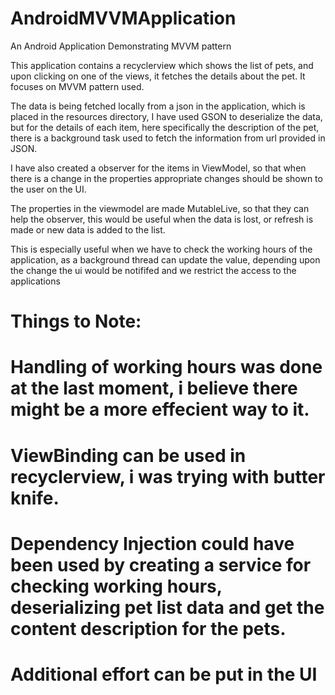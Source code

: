 # AndroidMVVMApplication
An Android Application Demonstrating MVVM pattern

This application contains a recyclerview which shows the list of pets, and upon clicking on one of the views, it fetches the details about the pet. It focuses on MVVM pattern used.

The data is being fetched locally from a json in the application, which is placed in the resources directory, I have used GSON to deserialize the data, but for the details of each item, here specifically the description of the pet, there is a background task used to fetch the information from url provided in JSON.

I have also created a observer for the items in ViewModel, so that when there is a change in the properties appropriate changes should be shown to the user on the UI.

The properties in the viewmodel are made MutableLive, so that they can help the observer, this would be useful when the data is lost, or refresh is made or new data is added to the list.

This is especially useful when we have to check the working hours of the application, as a background thread can update the value, depending upon the change the ui would be notififed and we restrict the access to the applications

# Things to Note:

# Handling of working hours was done at the last moment, i believe there might be a more effecient way to it.
# ViewBinding can be used in recyclerview, i was trying with butter knife.
# Dependency Injection could have been used by creating a service for checking working hours, deserializing pet list data and get the content description for the pets.
# Additional effort can be put in the UI











